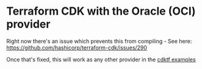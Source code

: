 # Terraform CDK with the Oracle (OCI) provider

Right now there's an issue which prevents this from compiling - See here: https://github.com/hashicorp/terraform-cdk/issues/290

Once that's fixed, this will work as any other provider in the [cdktf examples](https://github.com/hashicorp/terraform-cdk/tree/master/examples)